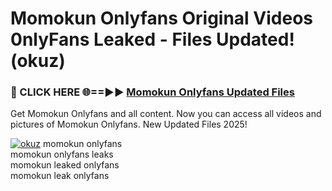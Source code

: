 # Momokun Onlyfans Original Videos 0nlyFans Leaked - Files Updated! (okuz)

<h3>🔴 CLICK HERE 🌐==►► <a href="https://tinyurl.com/brd5kh86" rel="nofollow">Momokun Onlyfans Updated Files</a></h3>

Get Momokun Onlyfans and all content. Now you can access all videos and pictures of Momokun Onlyfans. New Updated Files 2025!

[![okuz](https://i.imgur.com/K7sEzmb.gif)](https://tinyurl.com/brd5kh86)
momokun onlyfans<br>
momokun onlyfans leaks<br>
momokun leaked onlyfans<br>
momokun leak onlyfans